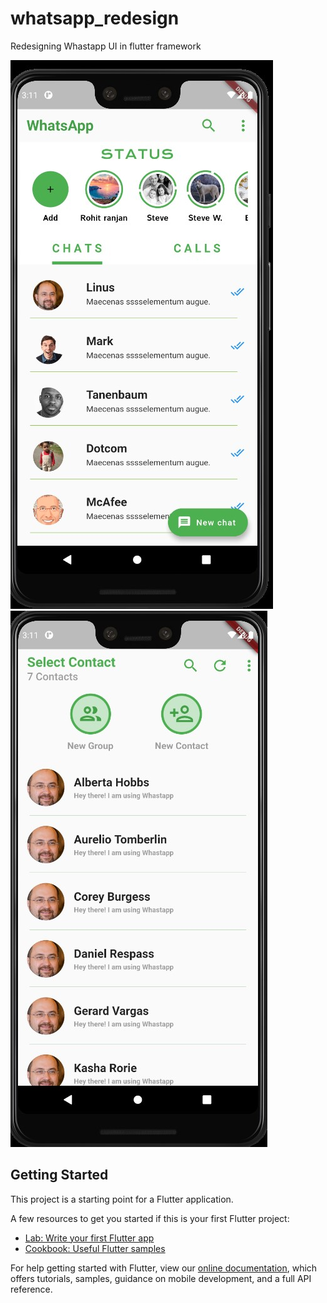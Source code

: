 # whatsapp_redesign

Redesigning Whastapp UI in flutter framework

![alt text](https://github.com/Rohit-RA-2020/Whatsapp-redesign/blob/master/photos/Screenshot%202021-03-02%20151136.jpg)
![alt text](https://github.com/Rohit-RA-2020/Whatsapp-redesign/blob/master/photos/Screenshot%202021-03-02%20151157.jpg)
## Getting Started

This project is a starting point for a Flutter application.

A few resources to get you started if this is your first Flutter project:

- [Lab: Write your first Flutter app](https://flutter.dev/docs/get-started/codelab)
- [Cookbook: Useful Flutter samples](https://flutter.dev/docs/cookbook)

For help getting started with Flutter, view our
[online documentation](https://flutter.dev/docs), which offers tutorials,
samples, guidance on mobile development, and a full API reference.
